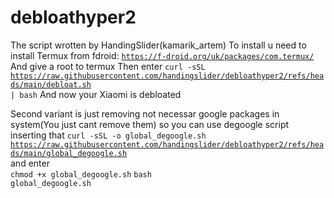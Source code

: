 # debloathyper2
The script wrotten by HandingSlider(kamarik_artem)
To install u need to install Termux from fdroid:
<code>https://f-droid.org/uk/packages/com.termux/</code>
And give a root to termux
Then enter <code>curl -sSL https://raw.githubusercontent.com/handingslider/debloathyper2/refs/heads/main/debloat.sh | bash</code>
And now your Xiaomi is debloated

Second variant is just removing not necessar google packages in system(You just cant remove them) so you can use degoogle script inserting that
<code>curl -sSL -o global_degoogle.sh https://raw.githubusercontent.com/handingslider/debloathyper2/refs/heads/main/global_degoogle.sh </code>
and enter<br><code>chmod +x global_degoogle.sh</code>
<code>bash global_degoogle.sh</code>
